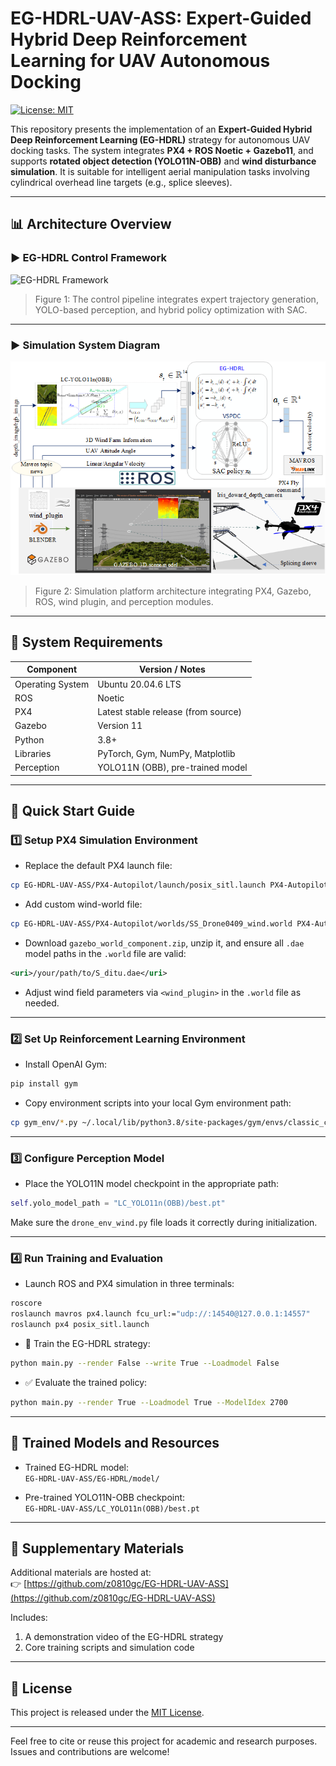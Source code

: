 # EG-HDRL-UAV-ASS: Expert-Guided Hybrid Deep Reinforcement Learning for UAV Autonomous Docking

[![License: MIT](https://img.shields.io/badge/license-MIT-green.svg)](LICENSE)

This repository presents the implementation of an **Expert-Guided Hybrid Deep Reinforcement Learning (EG-HDRL)** strategy for autonomous UAV docking tasks. The system integrates **PX4 + ROS Noetic + Gazebo11**, and supports **rotated object detection (YOLO11N-OBB)** and **wind disturbance simulation**. It is suitable for intelligent aerial manipulation tasks involving cylindrical overhead line targets (e.g., splice sleeves).

---

## 📊 Architecture Overview

### ▶ EG-HDRL Control Framework  
![EG-HDRL Framework](image/eg_hdrl_framework.png)

> Figure 1: The control pipeline integrates expert trajectory generation, YOLO-based perception, and hybrid policy optimization with SAC.

---

### ▶ Simulation System Diagram  
![Simulated Environment](image/sim_env_structure.png)

> Figure 2: Simulation platform architecture integrating PX4, Gazebo, ROS, wind plugin, and perception modules.

---

## 🧰 System Requirements

| Component        | Version / Notes                  |
|------------------|----------------------------------|
| Operating System | Ubuntu 20.04.6 LTS               |
| ROS              | Noetic                          |
| PX4              | Latest stable release (from source) |
| Gazebo           | Version 11                      |
| Python           | 3.8+                            |
| Libraries        | PyTorch, Gym, NumPy, Matplotlib |
| Perception       | YOLO11N (OBB), pre-trained model |

---

## 🚀 Quick Start Guide

### 1️⃣ Setup PX4 Simulation Environment

- Replace the default PX4 launch file:

```bash
cp EG-HDRL-UAV-ASS/PX4-Autopilot/launch/posix_sitl.launch PX4-Autopilot/launch/
```

- Add custom wind-world file:

```bash
cp EG-HDRL-UAV-ASS/PX4-Autopilot/worlds/SS_Drone0409_wind.world PX4-Autopilot/Tools/simulation/gazebo-classic/sitl_gazebo-classic/worlds/
```

- Download `gazebo_world_component.zip`, unzip it, and ensure all `.dae` model paths in the `.world` file are valid:

```xml
<uri>/your/path/to/S_ditu.dae</uri>
```

- Adjust wind field parameters via `<wind_plugin>` in the `.world` file as needed.

---

### 2️⃣ Set Up Reinforcement Learning Environment

- Install OpenAI Gym:

```bash
pip install gym
```

- Copy environment scripts into your local Gym environment path:

```bash
cp gym_env/*.py ~/.local/lib/python3.8/site-packages/gym/envs/classic_control/
```

---

### 3️⃣ Configure Perception Model

- Place the YOLO11N model checkpoint in the appropriate path:

```python
self.yolo_model_path = "LC_YOLO11n(OBB)/best.pt"
```

Make sure the `drone_env_wind.py` file loads it correctly during initialization.

---

### 4️⃣ Run Training and Evaluation

- Launch ROS and PX4 simulation in three terminals:

```bash
roscore
roslaunch mavros px4.launch fcu_url:="udp://:14540@127.0.0.1:14557"
roslaunch px4 posix_sitl.launch
```

- 🧠 Train the EG-HDRL strategy:

```bash
python main.py --render False --write True --Loadmodel False
```

- ✅ Evaluate the trained policy:

```bash
python main.py --render True --Loadmodel True --ModelIdex 2700
```

---

## 🧠 Trained Models and Resources

- Trained EG-HDRL model:  
  `EG-HDRL-UAV-ASS/EG-HDRL/model/`

- Pre-trained YOLO11N-OBB checkpoint:  
  `EG-HDRL-UAV-ASS/LC_YOLO11n(OBB)/best.pt`

---

## 📎 Supplementary Materials

Additional materials are hosted at:  
👉 [https://github.com/z0810gc/EG-HDRL-UAV-ASS](https://github.com/z0810gc/EG-HDRL-UAV-ASS)

Includes:
1. A demonstration video of the EG-HDRL strategy  
2. Core training scripts and simulation code  

---

## 📄 License

This project is released under the [MIT License](LICENSE).

---

Feel free to cite or reuse this project for academic and research purposes.  
Issues and contributions are welcome!